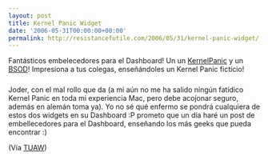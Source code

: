 ```yaml
---
layout: post
title: Kernel Panic Widget
date: '2006-05-31T00:00:00+00:00'
permalink: http://resistancefutile.com/2006/05/31/kernel-panic-widget/
---
```

Fantásticos embelecedores para el Dashboard! Un un <a href="http://www.dashboardwidgets.com/showcase/details.php?wid=1665">KernelPanic</a> y un <a href="http://www.dashboardwidgets.com/showcase/details.php?wid=1035">BSOD</a>! Impresiona a tus  colegas, enseñándoles un Kernel Panic fictício! 

<img style="display:block; margin:0px auto 10px; text-align:center;;" src="http://photos1.blogger.com/blogger/6639/1972/320/Kernel_Panic-1p0f.png" border="0" alt="" />
Joder, con el mal rollo que da (a mi aún no me ha salido ningún fatídico Kernel Panic en toda mi experiencia Mac, pero debe acojonar seguro, además en alemán toma ya). Yo no sé qué enfermo se pondrá cualquiera de estos dos widgets en su Dashboard :P prometo que un día haré un post de embellecedores para el Dashboard, enseñando los más geeks que pueda encontrar :)

(Vía <a href="http://www.tuaw.com/2006/05/30/widget-watch-kernel-panic/">TUAW</a>)
